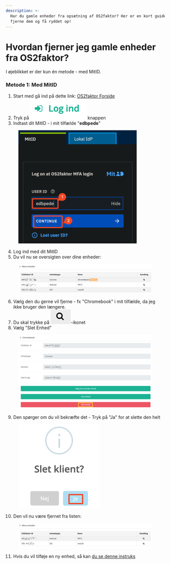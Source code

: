 ```yaml
---
description: >-
  Har du gamle enheder fra opsætning af OS2faktor? Her er en kort guide til at
  fjerne dem og få ryddet op!
---
```


# Hvordan fjerner jeg gamle enheder fra OS2faktor?

I øjeblikket er der kun én metode - med MitID.

### Metode 1: Med MitID

1. Start med gå ind på dette link: [OS2faktor Forside](https://frontend.os2faktor.dk/)
2. Tryk på <img src="../.gitbook/assets/image (45).png" alt="" data-size="line"> knappen
3. Indtast dit MitID - i mit tilfælde "**edbpede**"

<figure><img src="../.gitbook/assets/image (46).png" alt="" width="375"><figcaption></figcaption></figure>

4. Log ind med dit MitID
5. Du vil nu se oversigten over dine enheder:

<figure><img src="../.gitbook/assets/image (47).png" alt=""><figcaption></figcaption></figure>

6. Vælg den du gerne vil fjerne - fx "Chromebook" i mit tilfælde, da jeg ikke bruger den længere.
7. Du skal trykke på <img src="../.gitbook/assets/image (48).png" alt="" data-size="line">-ikonet
8. Vælg "Slet Enhed"

<figure><img src="../.gitbook/assets/image (49).png" alt=""><figcaption></figcaption></figure>

9. Den spørger om du vil bekræfte det - Tryk på "Ja" for at slette den helt

<figure><img src="../.gitbook/assets/image (50).png" alt="" width="257"><figcaption></figcaption></figure>

10. Den vil nu være fjernet fra listen:

<figure><img src="../.gitbook/assets/image (51).png" alt=""><figcaption></figcaption></figure>

11. Hvis du vil tilføje en ny enhed, så kan [du se denne instruks](fa-os2faktor-til-din-chromebook.md)

